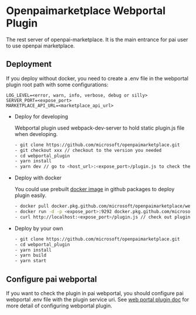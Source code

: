 # Openpaimarketplace Webportal Plugin

The rest server of openpai-marketplace. It is the main entrance for pai user to use openpai marketplace.

## Deployment

If you deploy without docker, you need to create a .env file in the webportal plugin root path with some configurations:

```shell
LOG_LEVEL=<error, warn, info, verbose, debug or silly>
SERVER_PORT=<expose_port>
MARKETPLACE_API_URL=<marketplace_api_url>
```

- Deploy for developing

  Webportal plugin used webpack-dev-server to hold static plugin.js file when developing.

  ```sh
  - git clone https://github.com/microsoft/openpaimarketplace.git
  - git checkout xxx // checkout to the version you needed
  - cd webportal_plugin
  - yarn install
  - yarn dev // go to <host_url>:<expose_port>/plugin.js to check the bundle file
  ```

- Deploy with docker

  You could use prebuilt [docker image](https://github.com/microsoft/openpaimarketplace/packages/171126) in github packages to deploy plugin easily.

  ```sh
  - docker pull docker.pkg.github.com/microsoft/openpaimarketplace/webportal_plugin:<tag> // choose the version you need
  - docker run -d -p <expose_port>:9292 docker.pkg.github.com/microsoft/openpaimarketplace/webportal_plugin:<tag>
  - curl http://localhost:<expose_port>/plugin.js // check out plugin file when service up
  ```

- Deploy by your own

  ```sh
  - git clone https://github.com/microsoft/openpaimarketplace.git
  - cd webportal_plugin
  - yarn install
  - yarn build
  - yarn start
  ```

## Configure pai webportal

If you want to check the plugin in pai webportal, you should configure pai webportal .env file with the plugin service uri. See [web portal plugin doc](https://github.com/microsoft/pai/blob/master/docs/webportal/PLUGINS.md) for more detail of configuring webportal plugin.
